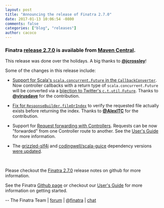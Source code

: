 ```yaml
---
layout: post
title: "Announcing the release of Finatra 2.7.0"
date: 2017-01-13 10:06:54 -0800
comments: false
categories: ["blog", "releases"]
author: cacoco
---
```


###  Finatra [release 2.7.0](https://github.com/twitter/finatra/releases/tag/finatra-2.7.0) is available from [Maven Central][maven-central].

This release was done over the holidays. A big thanks to [__@jcrossley__](https://github.com/jcrossley)!

Some of the changes in this release include:

- [Support for Scala's `scala.concurrent.Future` in the `CallbackConverter`](https://github.com/twitter/finatra/commit/f7d617163d6981d779dca66fcc67ddd33c6aa083). Now controller callbacks with a return type of `scala.concurrent.Future` will be converted via a [bijection to Twitter's `c.t.util.Future`](https://twitter.github.io/util/guide/util-cookbook/futures.html#conversions-between-twitter-s-future-and-scala-s-future). Thanks to [__@virusdave__](https://github.com/virusdave) for the contribution.

- [Fix for `ResponseBuilder.fileOrIndex`](https://github.com/twitter/finatra/commit/b46e13273e4709e598e5bea5540ff81bf6a1c733) to verify the requested file actually exists before returning the index. Thanks to [__@AlexITC__](https://github.com/AlexITC) for the contribution.

- Support for [Request forwarding with Controllers](https://github.com/twitter/finatra/commit/3ff9dbcd4fbb10b9c8769224c91267d275286ccc). Requests can be now "forwarded" from one Controller route to another. See the [User's Guide](/finatra/user-guide/http/requests.html#request-forwarding) for more information.

- The [grizzled-slf4j](https://github.com/bmc/grizzled-slf4j) and [codingwell/scala-guice](https://github.com/codingwell/scala-guice) dependency versions [were updated](https://github.com/twitter/finatra/commit/ec57a4b5295148309bc6638a04707141cf26eba6).

<br/>
  
Please checkout the [Finatra 2.7.0](https://github.com/twitter/finatra/releases/tag/finatra-2.7.0) release notes on github for more information.

See the Finatra [Github page](https://github.com/twitter/finatra) or checkout our [User's Guide][user-guide] for more information on getting started.

-- The Finatra Team | [forum](https://groups.google.com/forum/#!forum/finatra-users) | [@finatra](https://twitter.com/finatra) | [chat](https://gitter.im/twitter/finatra)

[maven-central]: https://search.maven.org/#search%7Cga%7C1%7Cg%3A%22com.twitter%22%20AND%20(a%3A%22finatra-http_2.11%22%20OR%20a%3A%22finatra-thrift_2.11%22)%20AND%20v%3A%222.7.0%22
[user-guide]: /finatra/user-guide/index.html
